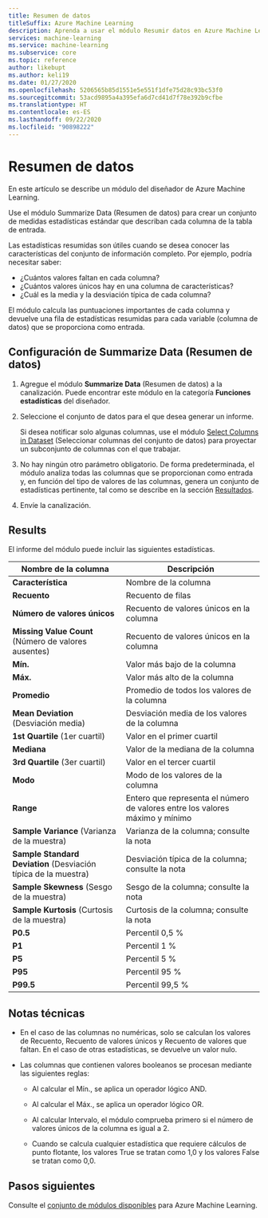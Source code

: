 ```yaml
---
title: Resumen de datos
titleSuffix: Azure Machine Learning
description: Aprenda a usar el módulo Resumir datos en Azure Machine Learning para generar un informe básico de estadísticas descriptivas para las columnas de un conjunto de datos.
services: machine-learning
ms.service: machine-learning
ms.subservice: core
ms.topic: reference
author: likebupt
ms.author: keli19
ms.date: 01/27/2020
ms.openlocfilehash: 5206565b85d1551e5e551f1dfe75d28c93bc53f0
ms.sourcegitcommit: 53acd9895a4a395efa6d7cd41d7f78e392b9cfbe
ms.translationtype: HT
ms.contentlocale: es-ES
ms.lasthandoff: 09/22/2020
ms.locfileid: "90898222"
---
```

# <a name="summarize-data"></a>Resumen de datos

En este artículo se describe un módulo del diseñador de Azure Machine Learning.

Use el módulo Summarize Data (Resumen de datos) para crear un conjunto de medidas estadísticas estándar que describan cada columna de la tabla de entrada.

Las estadísticas resumidas son útiles cuando se desea conocer las características del conjunto de información completo. Por ejemplo, podría necesitar saber:

- ¿Cuántos valores faltan en cada columna?
- ¿Cuántos valores únicos hay en una columna de características?
- ¿Cuál es la media y la desviación típica de cada columna?

El módulo calcula las puntuaciones importantes de cada columna y devuelve una fila de estadísticas resumidas para cada variable (columna de datos) que se proporciona como entrada.

## <a name="how-to-configure-summarize-data"></a>Configuración de Summarize Data (Resumen de datos)  

1. Agregue el módulo **Summarize Data** (Resumen de datos) a la canalización. Puede encontrar este módulo en la categoría **Funciones estadísticas** del diseñador.

1. Seleccione el conjunto de datos para el que desea generar un informe.

    Si desea notificar solo algunas columnas, use el módulo [Select Columns in Dataset](select-columns-in-dataset.md) (Seleccionar columnas del conjunto de datos) para proyectar un subconjunto de columnas con el que trabajar.

1. No hay ningún otro parámetro obligatorio. De forma predeterminada, el módulo analiza todas las columnas que se proporcionan como entrada y, en función del tipo de valores de las columnas, genera un conjunto de estadísticas pertinente, tal como se describe en la sección [Resultados](#results).

1. Envíe la canalización.

## <a name="results"></a>Results

El informe del módulo puede incluir las siguientes estadísticas. 

|Nombre de la columna|Descripción|
|------|------|  
|**Característica**|Nombre de la columna|
|**Recuento**|Recuento de filas|
|**Número de valores únicos**|Recuento de valores únicos en la columna|
|**Missing Value Count** (Número de valores ausentes)|Recuento de valores únicos en la columna|
|**Mín.**|Valor más bajo de la columna|  
|**Máx.**|Valor más alto de la columna|
|**Promedio**|Promedio de todos los valores de la columna|
|**Mean Deviation** (Desviación media)|Desviación media de los valores de la columna|
|**1st Quartile** (1er cuartil)|Valor en el primer cuartil|
|**Mediana**|Valor de la mediana de la columna|
|**3rd Quartile** (3er cuartil)|Valor en el tercer cuartil|
|**Modo**|Modo de los valores de la columna|
|**Range**|Entero que representa el número de valores entre los valores máximo y mínimo|
|**Sample Variance**  (Varianza de la muestra)|Varianza de la columna; consulte la nota|
|**Sample Standard Deviation** (Desviación típica de la muestra)|Desviación típica de la columna; consulte la nota|
|**Sample Skewness** (Sesgo de la muestra)|Sesgo de la columna; consulte la nota|
|**Sample Kurtosis** (Curtosis de la muestra)|Curtosis de la columna; consulte la nota|
|**P0.5**|Percentil 0,5 %|
|**P1**|Percentil 1 %|
|**P5**|Percentil 5 %|
|**P95**|Percentil 95 %|
|**P99.5**|Percentil 99,5 % |

## <a name="technical-notes"></a>Notas técnicas

- En el caso de las columnas no numéricas, solo se calculan los valores de Recuento, Recuento de valores únicos y Recuento de valores que faltan. En el caso de otras estadísticas, se devuelve un valor nulo.

- Las columnas que contienen valores booleanos se procesan mediante las siguientes reglas:

    - Al calcular el Mín., se aplica un operador lógico AND.
    
    - Al calcular el Máx., se aplica un operador lógico OR.
    
    - Al calcular Intervalo, el módulo comprueba primero si el número de valores únicos de la columna es igual a 2.
    
    - Cuando se calcula cualquier estadística que requiere cálculos de punto flotante, los valores True se tratan como 1,0 y los valores False se tratan como 0,0.

## <a name="next-steps"></a>Pasos siguientes

Consulte el [conjunto de módulos disponibles](module-reference.md) para Azure Machine Learning.  
